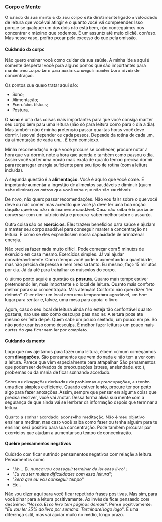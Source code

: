 ### Corpo e Mente

O estado da sua mente e do seu corpo está diretamente ligado a velocidade de leitura que você vai atingir e o quanto você vai compreender. Isso porque se qualquer um dos dois não está bem, não conseguimos nos concentrar o máximo que podemos. É um assunto até meio clichê, confeso. Mas nesse caso, prefiro pecar pelo excesso do que pela omissão.

#### Cuidando do corpo

Não quero ensinar você como cuidar da sua saúde. A minha ideia aqui é somente despertar você para alguns pontos que são importantes para manter seu corpo bem para assim conseguir manter bons níveis de concentração.

Os pontos que quero tratar aqui são:

* Sono;
* Alimentação;
* Exercícios físicos;
* Postura.

O **sono** é uma das coisas mais importantes para que você consiga manter seu corpo bem para uma leitura (não só para leitura como para o dia a dia). Mas também não é minha pretenção passar quantas horas você deve dormir. Isso vai depender de cada pessoa. Depende da rotina de cada um, da alimentação de cada um... É bem complexo. 

Minha recomendação é que você procure se conhecer, procure notar a hora que vai dormir, note a hora que acorda e também como passou o dia. Assim você vai ter uma noção mais exata de quanto tempo precisa dormir para recarregar energia suficiente para seu tipo de rotina (com a leitura incluída).

A segunda questão é a **alimentação**. Você é aquilo que você come. É importante aumentar a ingestão de alimentos saudáveis e diminuir (quem sabe eliminar) os outros que você sabe que não são saudáveis.

De novo, não quero passar recomendações. Não vou falar sobre o que você deve ou não comer, mas acredito que você já deve ter uma boa noção daquilo que é ou não minimamente saudável. Caso não saiba é importante conversar com um nutricionista e procurar saber melhor sobre o assunto.

Outra coisa são os **exercícios**. Eles trazem benefícios para saúde e ajudam a manter seu corpo saudável para conseguir manter a concentração na leitura. É como se eles expandissem nossa capacidade de armazenar energia.

Não precisa fazer nada muito difícil. Pode começar com 5 minutos de exercício em casa mesmo. Exercícios simples. Já vai ajudar consideravelmente. Com o tempo você pode ir aumentando a quantidade, mas não precisa de pressa e nem precisa tanto. Eu mesmo, faço 15 minutos por dia. Já dá até para trabalhar os músculos do corpo.

O último ponto aqui é a questão da **postura**. Quanto mais tempo estiver pretendendo ler, mais importante é o local de leitura. Quanto mais conforto melhor para sua concentração. Mas atenção! Conforto não quer dizer "ler deitado". Quer dizer um local com uma temperatura agradável, um bom lugar para sentar e, talvez, uma mesa para apoiar o livro.

Agora, caso o seu local de leitura ainda não esteja tão confortável quanto gostaria, não use isso como desculpa para não ler. A leitura pode até mesmo ser feita de pé. Quem sabe um pouco sentado, um pouco em pé. Só não pode usar isso como desculpa. É melhor fazer leituras um pouco mais curtas do que ficar sem ler por completo.

#### Cuidando da mente

Logo que nos ajeitamos para fazer uma leitura, é bem comum começarmos com **divagações**. São pensamentos que vem do nada e não tem a ver com a leitura. Parece que vêm especialmente para atrapalhar. São pensamentos que podem ser derivados de preocupações (stress, ansiendade, etc.), problemas ou da mania de ficar sonhando acordado.

Sobre as divagações derivadas de problemas e preocupações, eu tenho uma dica simples e eficiente. Quando estiver lendo, procure ter por perto algo para fazer anotações. Assim, sempre que pensar em alguma coisa que precisa resolver, você vai anotar. Dessa forma alivia sua mente com a segurança de que ainda vai se lembrar da informação depois que terminar a leitura.

Quanto a sonhar acordado, aconselho meditação. Não é meu objetivo ensinar a meditar, mas caso você saiba como fazer ou tenha alguém para te ensinar, será positivo para sua concentração. Pode também procurar por exercícios que ajudam a aumentar seu tempo de concentração.

#### Quebre pensamentos negativos

Cuidado com ficar nutrindo pensamentos negativos com relação a leitura. Pensamentos como:

* "*Ah... Eu nunca vou conseguir terminar de ler esse livro*";
* "*Eu vou ter muitas dificuldades com essa leitura*";
* "*Será que eu vou conseguir tempo*"
* Etc..

Não vou dizer aqui para você ficar repetindo frases positivas. Mas sim, para você olhar para a leitura positivamente. Ao invés de ficar pensando com desânimo: "*Nossa. Esse livro tem páginas demais*". Pense positivamente: "*Eu vou ler 25% do livro por semana. Terminarei logo logo*". É uma diferença sutil, mas vai ajudar muito no médio, longo prazo.
